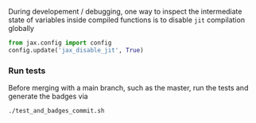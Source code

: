 During developement / debugging, one way to inspect the intermediate state of variables inside compiled functions is to disable `jit` compilation globally

```python
from jax.config import config
config.update('jax_disable_jit', True)
```

### Run tests
Before merging with a main branch, such as the master, run the tests and generate the badges via
```bash
./test_and_badges_commit.sh
```